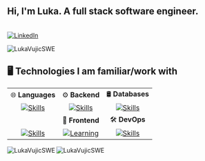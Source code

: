 ## Hi, I'm Luka. A full stack software engineer.

<br>

<a href="https://www.linkedin.com/in/luka-vujic-563544330/" target="_blank">
    <img src="https://img.shields.io/badge/LinkedIn-0077B5?style=for-the-badge" alt="LinkedIn" />
</a>

<br>

<p align="left"> <img src="https://komarev.com/ghpvc/?username=LukaVujicSWE&label=Profile%20views&color=0e75b6&style=flat" alt="LukaVujicSWE" /> </p>

## 🖥️ Technologies I am familiar/work with

|                                                                                                          |                                                                                                                  |                                                                                                                |
|:--------------------------------------------------------------------------------------------------------:|:----------------------------------------------------------------------------------------------------------------:|:--------------------------------------------------------------------------------------------------------------:|
| 🌐 **Languages**                                                                                         | ⚙️ **Backend**                                                                                                   | 🛢️ **Databases**                                                                                               |
| [![Skills](https://skillicons.dev/icons?i=javascript,typescript,java,c)](https://skillicons.dev)     | [![Skills](https://skillicons.dev/icons?i=spring,nodejs,express)](https://skillicons.dev)          | [![Skills](https://skillicons.dev/icons?i=postgresql,mysql,mongodb)](https://skillicons.dev) |
|                                                                                                          | 🎨 **Frontend**                                                                                                  | 🛠️ **DevOps**                                                                                                  |
|  [![Skills](https://skillicons.dev/icons?i=html,css)](https://skillicons.dev) | [![Learning](https://skillicons.dev/icons?i=react,tailwind,nextjs)](https://skillicons.dev) | [![Skills](https://skillicons.dev/icons?i=git,docker)](https://skillicons.dev)                 |

<p><img align="left" src="https://github-readme-stats.vercel.app/api/top-langs?username=LukaVujicSWE&show_icons=true&locale=en&layout=compact" alt="LukaVujicSWE" /></p>

<p><img align="center" src="https://github-readme-streak-stats.herokuapp.com/?user=LukaVujicSWE&" alt="LukaVujicSWE" /></p>
